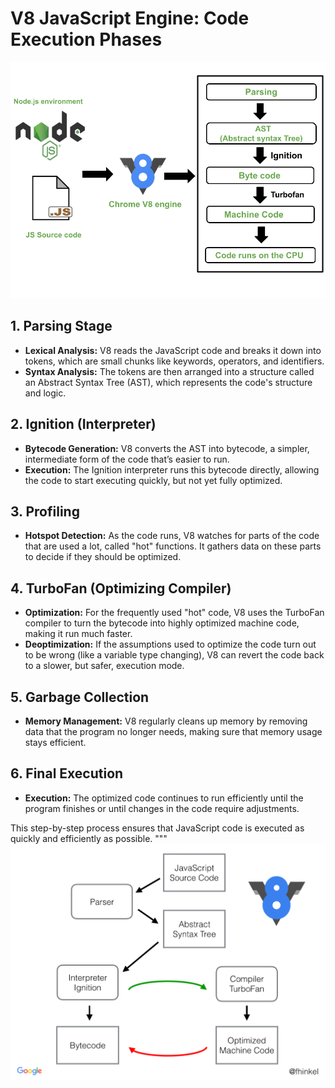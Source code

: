 # V8 JavaScript Engine: Code Execution Phases
![V8 Engine Phases](./v8_phases.png)
## 1. Parsing Stage
- **Lexical Analysis:** V8 reads the JavaScript code and breaks it down into tokens, which are small chunks like keywords, operators, and identifiers.
- **Syntax Analysis:** The tokens are then arranged into a structure called an Abstract Syntax Tree (AST), which represents the code's structure and logic.

## 2. Ignition (Interpreter)
- **Bytecode Generation:** V8 converts the AST into bytecode, a simpler, intermediate form of the code that’s easier to run.
- **Execution:** The Ignition interpreter runs this bytecode directly, allowing the code to start executing quickly, but not yet fully optimized.

## 3. Profiling
- **Hotspot Detection:** As the code runs, V8 watches for parts of the code that are used a lot, called "hot" functions. It gathers data on these parts to decide if they should be optimized.

## 4. TurboFan (Optimizing Compiler)
- **Optimization:** For the frequently used "hot" code, V8 uses the TurboFan compiler to turn the bytecode into highly optimized machine code, making it run much faster.
- **Deoptimization:** If the assumptions used to optimize the code turn out to be wrong (like a variable type changing), V8 can revert the code back to a slower, but safer, execution mode.

## 5. Garbage Collection
- **Memory Management:** V8 regularly cleans up memory by removing data that the program no longer needs, making sure that memory usage stays efficient.

## 6. Final Execution
- **Execution:** The optimized code continues to run efficiently until the program finishes or until changes in the code require adjustments.

This step-by-step process ensures that JavaScript code is executed as quickly and efficiently as possible.
"""
![V8 Engine](./v8_arc.png)
